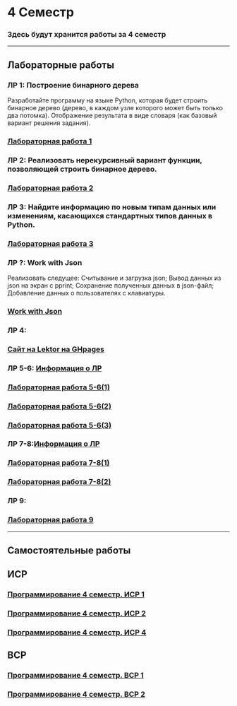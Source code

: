 # 4 Семестр
### Здесь будут хранится работы за 4 семестр
___________________________________________________________________________________
## Лабораторные работы
### ЛР 1: Построение бинарного дерева
Разработайте программу на языке Python, которая будет строить бинарное дерево (дерево, в каждом узле которого может быть только два потомка). Отображение результата в виде словаря (как базовый вариант решения задания).
### [Лабораторная работа 1](https://replit.com/@egorchalapko/ProgLab14Sem#main.py)

### ЛР 2: Реализовать нерекурсивный вариант функции, позволяющей строить бинарное дерево. 
### [Лабораторная работа 2](https://replit.com/@egorchalapko/LR-2-PrOG#main.py)

### ЛР 3: Найдите информацию по новым типам данных или изменениям, касающихся стандартных типов данных в Python. 
### [Лабораторная работа 3](https://colab.research.google.com/drive/11LBnSCyqz1RtZuCJlNXVSgdpK5uLgEPd?usp=sharing)

### ЛР ?: Work with Json
Реализовать следущее: Считывание и загрузка json;  Вывод данных из json на экран с pprint; Сохранение полученных данных в json-файл; Добавление данных о пользователях с клавиатуры.
### [Work with Json](https://replit.com/@egorchalapko/PROG-4-work-with-JSON-1#main.py)

### ЛР 4:
### [Сайт на Lektor на GHpages](https://egorchalapko.github.io/EgorChalapkoCP.github.io/)

### ЛР 5-6: [Информация о ЛР](https://replit.com/@zhukov/sem4-t1-lr5-2#main.py)
### [Лабораторная работа 5-6(1)](https://replit.com/@egorchalapko/sem4-t1-lr5#main.py)
### [Лабораторная работа 5-6(2)](https://replit.com/@egorchalapko/sem4-t1-lr5-1#main.py)
### [Лабораторная работа 5-6(3)](https://replit.com/@egorchalapko/sem4-t1-lr5-2#main.py)

### ЛР 7-8:[Информация о ЛР](https://replit.com/@zhukov/sem4-t1-lr5-in-memory#main.py)
### [Лабораторная работа 7-8(1)](https://replit.com/@egorchalapko/sem4-t1-lr7-1#main.py)
### [Лабораторная работа 7-8(2)](https://replit.com/@egorchalapko/LabWork8ProG#ExampleUsingDatabase.py)

### ЛР 9:
### [Лабораторная работа 9](https://replit.com/@egorchalapko/LR-9-PROG#main.py)

___________________________________________________________________________________
## Самостоятельные работы

## ИСР
### [Программирование 4 семестр. ИСР 1](https://github.com/EgorChalapko/Programming_Portfolio/blob/gh-pages/4-sem/%D0%98%D0%A1%D0%A04/%D0%9F%D1%80%D0%BE%D0%B3%D1%80%D0%B0%D0%BC%D0%BC%D0%B8%D1%80%D0%BE%D0%B2%D0%B0%D0%BD%D0%B8%D0%B5%204%20%D1%81%D0%B5%D0%BC%D0%B5%D1%81%D1%82%D1%80.%20%D0%98%D0%A1%D0%A0%201%20%D0%A7%D0%B0%D0%BB%D0%B0%D0%BF%D0%BA%D0%BE%20%D0%95.%20%D0%92..docx)
### [Программирование 4 семестр. ИСР 2](https://github.com/EgorChalapko/Programming_Portfolio/blob/gh-pages/4-sem/%D0%98%D0%A1%D0%A04/%D0%9F%D1%80%D0%BE%D0%B3%D1%80%D0%B0%D0%BC%D0%BC%D0%B8%D1%80%D0%BE%D0%B2%D0%B0%D0%BD%D0%B8%D0%B5%204%20%D1%81%D0%B5%D0%BC%D0%B5%D1%81%D1%82%D1%80.%20%D0%98%D0%A1%D0%A0%202%20%D0%A7%D0%B0%D0%BB%D0%B0%D0%BF%D0%BA%D0%BE%20%D0%95.%20%D0%92..docx)
### [Программирование 4 семестр. ИСР 4](https://github.com/EgorChalapko/Programming_Portfolio/blob/gh-pages/4-sem/%D0%98%D0%A1%D0%A04/%D0%9F%D1%80%D0%BE%D0%B3%D1%80%D0%B0%D0%BC%D0%BC%D0%B8%D1%80%D0%BE%D0%B2%D0%B0%D0%BD%D0%B8%D0%B5%204%20%D1%81%D0%B5%D0%BC%D0%B5%D1%81%D1%82%D1%80.%20%D0%98%D0%A1%D0%A0%204%20%D0%A7%D0%B0%D0%BB%D0%B0%D0%BF%D0%BA%D0%BE%20%D0%95.%20%D0%92..docx)

## ВСР
### [Программирование 4 семестр. ВСР 1](https://github.com/EgorChalapko/Programming_Portfolio/blob/gh-pages/4-sem/%D0%92%D0%A1%D0%A04/%D0%9F%D1%80%D0%BE%D0%B3%D1%80%D0%B0%D0%BC%D0%BC%D0%B8%D1%80%D0%BE%D0%B2%D0%B0%D0%BD%D0%B8%D0%B5%204%20%D1%81%D0%B5%D0%BC%D0%B5%D1%81%D1%82%D1%80.%20%D0%92%D0%A1%D0%A0%201%20%D0%A7%D0%B0%D0%BB%D0%B0%D0%BF%D0%BA%D0%BE%20%D0%95.%20%D0%92..docx)
### [Программирование 4 семестр. ВСР 2](https://github.com/EgorChalapko/Programming_Portfolio/blob/gh-pages/4-sem/%D0%92%D0%A1%D0%A04/%D0%9F%D1%80%D0%BE%D0%B3%D1%80%D0%B0%D0%BC%D0%BC%D0%B8%D1%80%D0%BE%D0%B2%D0%B0%D0%BD%D0%B8%D0%B5%204%20%D1%81%D0%B5%D0%BC%D0%B5%D1%81%D1%82%D1%80.%20%D0%92%D0%A1%D0%A0%202%20%D0%A7%D0%B0%D0%BB%D0%B0%D0%BF%D0%BA%D0%BE%20%D0%95.%20%D0%92..docx)
